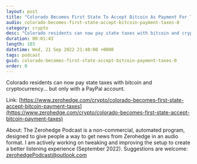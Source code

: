 ```yaml
---
layout: post
title: "Colorado Becomes First State To Accept Bitcoin As Payment For Taxes"
audio: colorado-becomes-first-state-accept-bitcoin-payment-taxes-0
category: crypto
desc: "Colorado residents can now pay state taxes with bitcoin and cryptocurrency... but only with a PayPal account."
duration: 00:01:43
length: 103
datetime: Wed, 21 Sep 2022 21:40:00 +0000
tags: podcast
guid: colorado-becomes-first-state-accept-bitcoin-payment-taxes-0
order: 0
---
```

Colorado residents can now pay state taxes with bitcoin and cryptocurrency... but only with a PayPal account.

Link: [https://www.zerohedge.com/crypto/colorado-becomes-first-state-accept-bitcoin-payment-taxes](https://www.zerohedge.com/crypto/colorado-becomes-first-state-accept-bitcoin-payment-taxes)

About: The Zerohedge Podcast is a non-commercial, automated program, designed to give people a way to get news from Zerohedge in an audio format.  I am actively working on tweaking and improving the setup to create a better listening experience (September 2022).  Suggestions are welcome: [zerohedgePodcast@outlook.com](mailto:zerohedgePodcast@outlook.com)